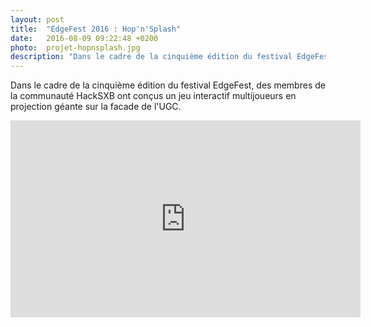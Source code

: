 ```yaml
---
layout: post
title:  "EdgeFest 2016 : Hop'n'Splash"
date:   2016-08-09 09:22:48 +0200
photo:	projet-hopnsplash.jpg
description: "Dans le cadre de la cinquième édition du festival EdgeFest, des membres de la communauté HackSXB ont conçus un jeu interactif multijoueurs en projection géante sur la facade de l'UGC."
---
```

Dans le cadre de la cinquième édition du festival EdgeFest, des membres de la communauté HackSXB ont conçus un jeu interactif multijoueurs en projection géante sur la facade de l'UGC.

<iframe width="560" height="315" src="https://www.youtube.com/embed/2HhFobpO63Q" frameborder="0" allowfullscreen></iframe>